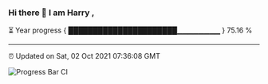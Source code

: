 ### Hi there 👋 I am Harry , 

⏳ Year progress { ██████████████████████▁▁▁▁▁▁▁▁ } 75.16 %

---

⏰ Updated on Sat, 02 Oct 2021 07:36:08 GMT

![Progress Bar CI](https://github.com/duykhang68/duykhang68/workflows/Progress%20Bar%20CI/badge.svg)
